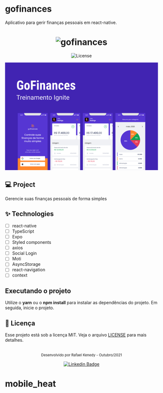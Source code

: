 # gofinances
Aplicativo para gerir finanças pessoais em react-native.

<h1 align="center">
  <img alt="gofinances" height="80" title="gofinances" src="logo.svg" />
</h1>

<p align="center">
  <img alt="License" src="https://img.shields.io/static/v1?label=license&message=MIT&color=E51C44&labelColor=0A1033">


</p>

![cover](cover.png?style=flat)

## 💻 Project
Gerencie suas finanças pessoais de forma simples


## ✨ Technologies 

-   [ ] react-native
-   [ ] TypeScript
-   [ ] Expo
-   [ ] Styled components
-   [ ] axios
-   [ ] Social Login
-   [ ] Moti
-   [ ] AsyncStorage
-   [ ] react-navigation
-   [ ] context

## Executando o projeto

Utilize o **yarn** ou o **npm install** para instalar as dependências do projeto.
Em seguida, inicie o projeto.



## 📄 Licença

Esse projeto está sob a licença MIT. Veja o arquivo [LICENSE](LICENSE.md) para mais detalhes.

<br />

<div align="center">
  <small>Desenvolvido por Rafael Kenedy - Outubro/2021</small>

  [![Linkedin Badge](https://img.shields.io/badge/-Rafael%20Kenedy-6633cc?style=flat-square&logo=Linkedin&logoColor=white&link=https://www.linkedin.com/in/rafael-kenedy-da-silva-alves-692973160/)](https://www.linkedin.com/in/rafael-kenedy-da-silva-alves-692973160/) 
</div>

# mobile_heat

